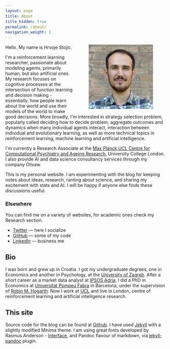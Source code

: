 ```yaml
---
layout: page
title: About
title_hidden: true
permalink: /about/
navigation_weight: 1
---
```


<img src="/images/portrait.jpg" width="40%" align="right"  hspace="40">

Hello. My name is Hrvoje Stojic. 

I'm a reinforcement learning researcher, passionate about modeling agents, primarily human, but also artificial ones. My research focuses on cognitive processes at the intersection of function learning and decision making - essentially, how people learn about the world and use their models of the world to make good decisions. More broadly, I'm interested in strategy selection problem, popularly called deciding how to decide problem, aggregate outcomes and dynamics when many individual agents interact, interaction between individual and evolutionary learning, as well as more technical topics in reinforcement learning, machine learning and artificial intelligence.

I'm currently a Research Associate at the [Max Planck UCL Centre for Computational Psychiatry and Ageing Research](https://www.mps-ucl-centre.mpg.de/en), University College London. I also provide AI and data science consultancy services through my company Olivaw.

This is my personal website. I am experimenting with the blog for keeping notes about ideas, research, ranting about science, and sharing my excitement with stats and AI. I will be happy if anyone else finds these discussions useful. 


### Elsewhere

You can find me on a variety of websites, for academic ones check my Research section.

- [Twitter](https://twitter.com/HrvojeStojic) — here I socialize  
- [GitHub](https://github.com/hstojic) — some of my code  
- [LinkedIn](https://www.linkedin.com/in/hrvoje-stojic-19b7071/) — business me


## Bio

I was born and grew up in Croatia. I got my undergraduate degrees, one in Economics and another in Psychology, at the <a href="http://www.unizg.hr/homepage/about-university/">University of Zagreb</a>. After a short career as a market data analyst at <a href="http://www.ipsosadria.com/">IPSOS Adria</a>, I did a PhD in Economics at [Universitat Pompeu Fabra](http://www.upf.edu/) in Barcelona, under the supervision of [Robin M. Hogarth](http://www.econ.upf.edu/~hogarth/Robin_M._Hogarth/Home.html). Now I work at [UCL](http://www.fil.ion.ucl.ac.uk/Dolan/) and live in London, centre of reinforcement learning and artificial intelligence research. 


## This site

Source code for the blog can be found at [Github](https://github.com/hstojic/hstojic.github.io). I have used [Jekyll](https://jekyllrb.com) with a slightly modified Minima theme. I am using great fonts developed by Rasmus Anderson - [Interface](https://rsms.me/interface/), and Pandoc flavour of markdown, via [jekyll-pandoc](https://github.com/mfenner/jekyll-pandoc) plugin.